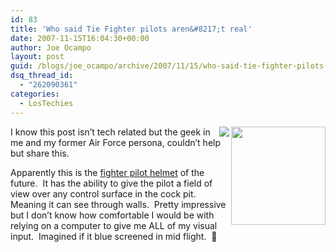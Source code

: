 ```yaml
---
id: 83
title: 'Who said Tie Fighter pilots aren&#8217;t real'
date: 2007-11-15T16:04:30+00:00
author: Joe Ocampo
layout: post
guid: /blogs/joe_ocampo/archive/2007/11/15/who-said-tie-fighter-pilots-aren-t-real.aspx
dsq_thread_id:
  - "262090361"
categories:
  - LosTechies
---
```

 <img height="157" src="http://www.comicstatues.com/images/attfightpilot2.jpg" width="151" align="right" /> <img src="http://i.i.com.com/cnwk.1d/i/bto/20071114/scary_helmet.jpg" align="right" />I know this post isn&#8217;t tech related but the geek in me and my former Air Force persona, couldn&#8217;t help but share this.

Apparently this is the <a href="http://crave.cnet.com/8301-1_105-9817743-1.html?tag=nefd.only" target="_blank">fighter pilot helmet</a> of the future.&nbsp; It has the ability to give the pilot a field of view over any control surface in the cock pit.&nbsp; Meaning it can see through walls.&nbsp; Pretty impressive but I don&#8217;t know how comfortable I would be with relying on a computer to give me ALL of my visual input.&nbsp; Imagined if it blue screened in mid flight.&nbsp; 🙂